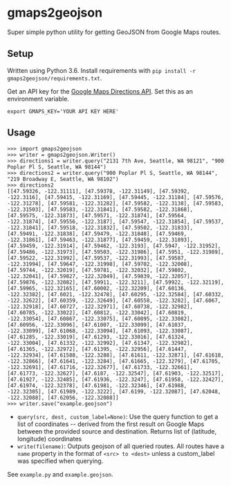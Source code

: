 # gmaps2geojson

Super simple python utility for getting GeoJSON from Google Maps routes.

## Setup
Written using Python 3.6. Install requirements with `pip install -r gmaps2geojson/requirements.txt`.

Get an API key for the [Google Maps Directions API](https://developers.google.com/maps/documentation/directions/start). Set this as an environment variable.
```
export GMAPS_KEY='YOUR API KEY HERE'
```

## Usage
```
>>> import gmaps2geojson
>>> writer = gmaps2geojson.Writer()
>>> directions1 = writer.query("2131 7th Ave, Seattle, WA 98121", "900 Poplar Pl S, Seattle, WA 98144")
>>> directions2 = writer.query("900 Poplar Pl S, Seattle, WA 98144", "219 Broadway E, Seattle, WA 98102")
>>> directions2
[[47.59326, -122.31111], [47.59378, -122.31149], [47.59392, -122.3116], [47.59415, -122.31169], [47.59445, -122.31184], [47.59576, -122.31278], [47.59581, -122.31282], [47.59582, -122.3138], [47.59583, -122.31503], [47.59583, -122.31841], [47.59582, -122.31868], [47.59575, -122.31873], [47.59571, -122.31874], [47.59564, -122.31874], [47.59556, -122.3187], [47.59547, -122.31854], [47.59537, -122.31841], [47.59518, -122.31832], [47.59502, -122.31833], [47.59491, -122.31838], [47.59479, -122.31848], [47.59469, -122.31861], [47.59463, -122.31877], [47.59459, -122.31893], [47.59459, -122.31914], [47.59462, -122.3193], [47.5947, -122.31952], [47.59486, -122.31973], [47.59503, -122.31986], [47.5951, -122.31989], [47.59522, -122.31992], [47.59537, -122.31993], [47.59587, -122.31994], [47.59647, -122.31998], [47.59702, -122.32008], [47.59744, -122.32019], [47.59781, -122.32032], [47.59802, -122.32041], [47.59827, -122.32049], [47.59839, -122.32057], [47.59876, -122.32082], [47.59911, -122.3211], [47.59922, -122.32119], [47.59965, -122.32165], [47.60002, -122.32209], [47.60136, -122.32382], [47.6021, -122.32478], [47.60295, -122.32584], [47.60332, -122.32622], [47.60359, -122.32649], [47.60558, -122.3282], [47.6067, -122.32918], [47.60727, -122.32971], [47.60738, -122.32982], [47.60785, -122.33022], [47.60812, -122.33042], [47.60819, -122.33054], [47.60867, -122.33075], [47.60895, -122.33082], [47.60956, -122.33096], [47.61007, -122.33099], [47.61037, -122.33099], [47.61068, -122.33094], [47.61093, -122.33087], [47.61285, -122.33019], [47.61293, -122.33016], [47.61324, -122.33004], [47.61332, -122.32992], [47.61347, -122.32982], [47.61365, -122.32972], [47.61395, -122.32956], [47.61447, -122.32934], [47.61588, -122.3288], [47.61611, -122.32871], [47.61618, -122.32866], [47.61641, -122.3284], [47.61665, -122.3279], [47.61705, -122.32691], [47.61716, -122.32677], [47.61733, -122.32661], [47.61773, -122.32627], [47.6187, -122.32547], [47.61903, -122.32517], [47.61927, -122.32485], [47.61936, -122.3247], [47.61958, -122.32427], [47.61974, -122.32378], [47.61981, -122.32346], [47.61988, -122.32305], [47.61989, -122.3222], [47.6199, -122.32087], [47.62048, -122.32088], [47.62056, -122.32088]]
>>> writer.save("example.geojson")
```

* `query(src, dest, custom_label=None)`: Use the query function to get a list of coordinates -- derived from the first result on Google Maps between the provided source and destination. Returns list of (latitude, longitude) coordinates
* `write(filename)`: Outputs geojson of all queried routes. All routes have a `name` property in the format of `<src> to <dest>` unless a custom_label was specified when querying.

See `example.py` and `example.geojson`.
